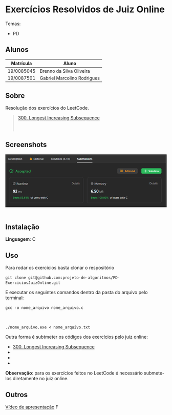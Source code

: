 # Exercícios Resolvidos de Juiz Online

Temas:

- PD

## Alunos

| Matrícula  | Aluno                       |
| ---------- | --------------------------- |
| 19/0085045 | Brenno da Silva Oliveira    |
| 19/0087501 | Gabriel Marcolino Rodrigues |

## Sobre

Resolução dos exercícios do LeetCode.

> [300. Longest Increasing Subsequence](https://leetcode.com/problems/longest-increasing-subsequence/)<br> 
> []()<br> 
> []()<br> 
> []()

## Screenshots

![300. Longest Increasing Subsequence](./300/300.png)
![]()
![]()
![]()

## Instalação

**Linguagem**: C

## Uso

Para rodar os exercícios basta clonar o respositório

    git clone git@github.com:projeto-de-algoritmos/PD-ExerciciosJuizOnline.git

E executar os seguintes comandos dentro da pasta do arquivo pelo terminal:

    gcc -o nome_arquivo nome_arquivo.c

<br>

    ./nome_arquivo.exe < nome_arquivo.txt

Outra forma é subtmeter os códigos dos exercícios pelo juiz online:

- [300. Longest Increasing Subsequence](https://leetcode.com/problems/longest-increasing-subsequence/description/)
- []()
- []()
- []()


**Observação**: para os exercícios feitos no LeetCode é necessário submete-los diretamente no juiz online. 

## Outros

[Vídeo de apresentação]()
F